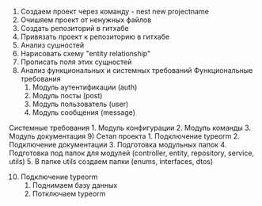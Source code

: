 1) Cоздаем проект через команду - nest new projectname
2) Очишяем проект от ненужных файлов
3) Создать репозиторий в гитхабе
4) Привязать проект к репозиторию в гитхабе
5) Анализ сушностей
6) Нарисовать схему "entity relationship"
7) Прописать поля этих сущностей
8) Анализ функциональных и системных требований
Функциональные требования
    1. Модуль аутентификации (auth)
    2. Модуль посты (post)
    3. Модуль пользователь (user)
    4. Модуль сообщения (message)

Системные требования
    1. Модуль конфигурации
    2. Модуль команды
    3. Модуль документация
9) Сетап проекта
    1. Подключение typeorm 
    2. Подключение документации
    3. Подготовка модульных папок 
    4. Подготовка под папок для модулей (controller, entity, repository, service, utils)
    5. В папке utils создаем папки (enums, interfaces, dtos)

10) Подключение typeorm 
    1. Поднимаем базу данных
    2. Потключаем typeorm